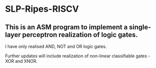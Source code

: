 # SLP-Ripes-RISCV
## This is an ASM program to implement a single-layer perceptron realization of logic gates.

I have only realised AND, NOT and OR logic gates. 

Further updates will include realization of non-linear classifiable gates - XOR and XNOR.
